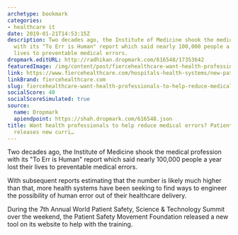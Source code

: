 ```yaml
---
archetype: bookmark
categories:
- healthcare it
date: 2019-01-21T14:53:15Z
description: Two decades ago, the Institute of Medicine shook the medical profession
  with its "To Err is Human" report which said nearly 100,000 people a year lost their
  lives to preventable medical errors.
dropmark.editURL: http://radhikan.dropmark.com/616548/17353642
featuredImage: /img/content/post/fiercehealthcare-want-health-professionals-to-help-reduce-medical-errors-patient-safety-movement-releases-new-curri.jpg
link: https://www.fiercehealthcare.com/hospitals-health-systems/new-patient-safety-curriculum-released-at-patient-safety-movement-summit
linkBrand: fiercehealthcare.com
slug: fiercehealthcare-want-health-professionals-to-help-reduce-medical-errors-patient-safety-movement-releases-new-curri
socialScore: 40
socialScoreSimulated: true
source:
  name: Dropmark
  apiendpoint: https://shah.dropmark.com/616548.json
title: Want health professionals to help reduce medical errors? Patient Safety Movement
  releases new curri…
---
```

Two decades ago, the Institute of Medicine shook the medical profession with its "To Err is Human" report which said nearly 100,000 people a year lost their lives to preventable medical errors.


With subsequent reports estimating that the number is likely much higher than that, more health systems have been seeking to find ways to engineer the possibility of human error out of their healthcare delivery.

During the 7th Annual World Patient Safety, Science & Technology Summit over the weekend, the Patient Safety Movement Foundation released a new tool on its website to help with the training.


